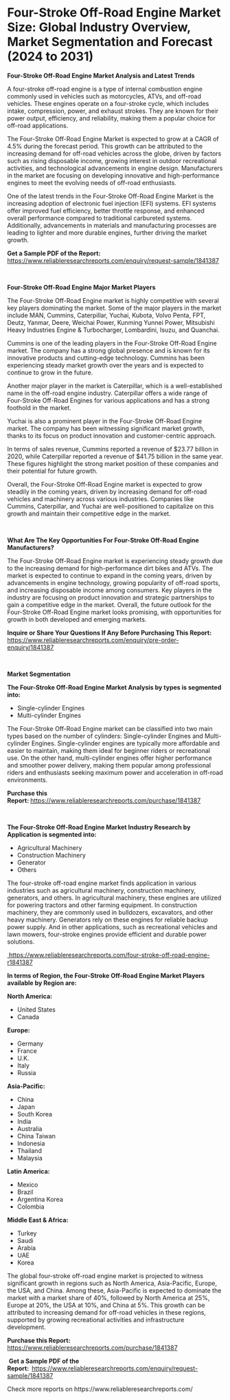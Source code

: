 <p><h1>Four-Stroke Off-Road Engine Market Size: Global Industry Overview, Market Segmentation and Forecast (2024 to 2031)</h1></p><p><strong>Four-Stroke Off-Road Engine Market Analysis and Latest Trends</strong></p>
<p><p>A four-stroke off-road engine is a type of internal combustion engine commonly used in vehicles such as motorcycles, ATVs, and off-road vehicles. These engines operate on a four-stroke cycle, which includes intake, compression, power, and exhaust strokes. They are known for their power output, efficiency, and reliability, making them a popular choice for off-road applications.</p><p>The Four-Stroke Off-Road Engine Market is expected to grow at a CAGR of 4.5% during the forecast period. This growth can be attributed to the increasing demand for off-road vehicles across the globe, driven by factors such as rising disposable income, growing interest in outdoor recreational activities, and technological advancements in engine design. Manufacturers in the market are focusing on developing innovative and high-performance engines to meet the evolving needs of off-road enthusiasts.</p><p>One of the latest trends in the Four-Stroke Off-Road Engine Market is the increasing adoption of electronic fuel injection (EFI) systems. EFI systems offer improved fuel efficiency, better throttle response, and enhanced overall performance compared to traditional carbureted systems. Additionally, advancements in materials and manufacturing processes are leading to lighter and more durable engines, further driving the market growth.</p></p>
<p><strong>Get a Sample PDF of the Report:&nbsp;</strong> <a href="https://www.reliableresearchreports.com/enquiry/request-sample/1841387">https://www.reliableresearchreports.com/enquiry/request-sample/1841387</a></p>
<p>&nbsp;</p>
<p><strong>Four-Stroke Off-Road Engine Major Market Players</strong></p>
<p><p>The Four-Stroke Off-Road Engine market is highly competitive with several key players dominating the market. Some of the major players in the market include MAN, Cummins, Caterpillar, Yuchai, Kubota, Volvo Penta, FPT, Deutz, Yanmar, Deere, Weichai Power, Kunming Yunnei Power, Mitsubishi Heavy Industries Engine & Turbocharger, Lombardini, Isuzu, and Quanchai.</p><p>Cummins is one of the leading players in the Four-Stroke Off-Road Engine market. The company has a strong global presence and is known for its innovative products and cutting-edge technology. Cummins has been experiencing steady market growth over the years and is expected to continue to grow in the future.</p><p>Another major player in the market is Caterpillar, which is a well-established name in the off-road engine industry. Caterpillar offers a wide range of Four-Stroke Off-Road Engines for various applications and has a strong foothold in the market.</p><p>Yuchai is also a prominent player in the Four-Stroke Off-Road Engine market. The company has been witnessing significant market growth, thanks to its focus on product innovation and customer-centric approach.</p><p>In terms of sales revenue, Cummins reported a revenue of $23.77 billion in 2020, while Caterpillar reported a revenue of $41.75 billion in the same year. These figures highlight the strong market position of these companies and their potential for future growth.</p><p>Overall, the Four-Stroke Off-Road Engine market is expected to grow steadily in the coming years, driven by increasing demand for off-road vehicles and machinery across various industries. Companies like Cummins, Caterpillar, and Yuchai are well-positioned to capitalize on this growth and maintain their competitive edge in the market.</p></p>
<p>&nbsp;</p>
<p><strong>What Are The Key Opportunities For Four-Stroke Off-Road Engine Manufacturers?</strong></p>
<p><p>The Four-Stroke Off-Road Engine market is experiencing steady growth due to the increasing demand for high-performance dirt bikes and ATVs. The market is expected to continue to expand in the coming years, driven by advancements in engine technology, growing popularity of off-road sports, and increasing disposable income among consumers. Key players in the industry are focusing on product innovation and strategic partnerships to gain a competitive edge in the market. Overall, the future outlook for the Four-Stroke Off-Road Engine market looks promising, with opportunities for growth in both developed and emerging markets.</p></p>
<p><strong>Inquire or Share Your Questions If Any Before Purchasing This Report:</strong> <a href="https://www.reliableresearchreports.com/enquiry/pre-order-enquiry/1841387">https://www.reliableresearchreports.com/enquiry/pre-order-enquiry/1841387</a></p>
<p>&nbsp;</p>
<p><strong>Market Segmentation</strong></p>
<p><strong>The Four-Stroke Off-Road Engine Market Analysis by types is segmented into:</strong></p>
<p><ul><li>Single-cylinder Engines</li><li>Multi-cylinder Engines</li></ul></p>
<p><p>The Four-Stroke Off-Road Engine market can be classified into two main types based on the number of cylinders: Single-cylinder Engines and Multi-cylinder Engines. Single-cylinder engines are typically more affordable and easier to maintain, making them ideal for beginner riders or recreational use. On the other hand, multi-cylinder engines offer higher performance and smoother power delivery, making them popular among professional riders and enthusiasts seeking maximum power and acceleration in off-road environments.</p></p>
<p><strong>Purchase this Report:&nbsp;</strong><a href="https://www.reliableresearchreports.com/purchase/1841387">https://www.reliableresearchreports.com/purchase/1841387</a></p>
<p>&nbsp;</p>
<p><strong>The Four-Stroke Off-Road Engine Market Industry Research by Application is segmented into:</strong></p>
<p><ul><li>Agricultural Machinery</li><li>Construction Machinery</li><li>Generator</li><li>Others</li></ul></p>
<p><p>The four-stroke off-road engine market finds application in various industries such as agricultural machinery, construction machinery, generators, and others. In agricultural machinery, these engines are utilized for powering tractors and other farming equipment. In construction machinery, they are commonly used in bulldozers, excavators, and other heavy machinery. Generators rely on these engines for reliable backup power supply. And in other applications, such as recreational vehicles and lawn mowers, four-stroke engines provide efficient and durable power solutions.</p></p>
<p><a href="https://www.reliableresearchreports.com/four-stroke-off-road-engine-r1841387">&nbsp;https://www.reliableresearchreports.com/four-stroke-off-road-engine-r1841387</a></p>
<p><strong>In terms of Region, the Four-Stroke Off-Road Engine Market Players available by Region are:</strong></p>
<p>
    <p> <strong> North America: </strong>
        <ul>
            <li>United States</li>
            <li>Canada</li>
        </ul>
        </p> 
    <p> <strong> Europe: </strong>
        <ul>
            <li>Germany</li>
            <li>France</li>
            <li>U.K.</li>
            <li>Italy</li>
            <li>Russia</li>
        </ul>
        </p> 
    <p> <strong> Asia-Pacific: </strong>
        <ul>
            <li>China</li>
            <li>Japan</li>
            <li>South Korea</li>
            <li>India</li>
            <li>Australia</li>
            <li>China Taiwan</li>
            <li>Indonesia</li>
            <li>Thailand</li>
            <li>Malaysia</li>
        </ul>
        </p> 
    <p> <strong> Latin America: </strong>
        <ul>
            <li>Mexico</li>
            <li>Brazil</li>
            <li>Argentina Korea</li>
            <li>Colombia</li>
        </ul>
        </p> 
    <p> <strong> Middle East & Africa: </strong>
        <ul>
            <li>Turkey</li>
            <li>Saudi</li>
            <li>Arabia</li>
            <li>UAE</li>
            <li>Korea</li>
        </ul>
    </p>
    </p>
<p><p>The global four-stroke off-road engine market is projected to witness significant growth in regions such as North America, Asia-Pacific, Europe, the USA, and China. Among these, Asia-Pacific is expected to dominate the market with a market share of 40%, followed by North America at 25%, Europe at 20%, the USA at 10%, and China at 5%. This growth can be attributed to increasing demand for off-road vehicles in these regions, supported by growing recreational activities and infrastructure development.</p></p>
<p><strong>Purchase this Report: </strong><a href="https://www.reliableresearchreports.com/purchase/1841387">https://www.reliableresearchreports.com/purchase/1841387</a></p>
<p>&nbsp;<strong>Get a Sample PDF of the Report:&nbsp;&nbsp;</strong><a href="https://www.reliableresearchreports.com/enquiry/request-sample/1841387">https://www.reliableresearchreports.com/enquiry/request-sample/1841387</a></p>
<p><strong></strong></p>
<p>Check more reports on https://www.reliableresearchreports.com/</p>